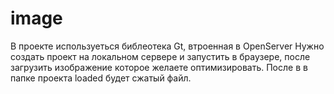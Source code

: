 # image 
В проекте используеться библеотека Gt, втроенная в OpenServer
Нужно создать проект на локальном сервере и запустить в браузере, после загрузить изображение которое желаете оптимизировать. После в в папке проекта loaded будет сжатый файл.
